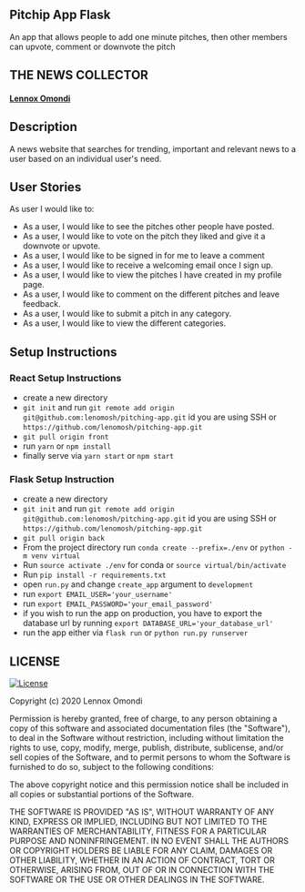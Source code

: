 ## Pitchip App Flask

An app that allows people to add one minute pitches, then other members can upvote, comment or downvote the pitch 

## THE NEWS COLLECTOR 
#### [Lennox Omondi](https://linkedin.com/in/lenomosh)



## Description 
A news website that searches for trending, important and relevant news to a user based on an individual user's need.

## User Stories
As user I would like to:

* As a user, I would like to see the pitches other people have posted.
* As a user, I would like to vote on the pitch they liked and give it a downvote or upvote.
* As a user, I would like to be signed in for me to leave a comment
* As a user, I would like to receive a welcoming email once I sign up.
* As a user, I would like to view the pitches I have created in my profile page.
* As a user, I would like to comment on the different pitches and leave feedback.
* As a user, I would like to submit a pitch in any category.
* As a user, I would like to view the different categories.




## Setup Instructions
### React Setup Instructions
- create a new directory
- `git init` and run `git remote add origin git@github.com:lenomosh/pitching-app.git` id you are using SSH or `https://github.com/lenomosh/pitching-app.git`
- `git pull origin front`
- run `yarn` or `npm install`
- finally serve via `yarn start` or `npm start`

### Flask Setup Instruction
- create a new directory
- `git init` and run `git remote add origin git@github.com:lenomosh/pitching-app.git` id you are using SSH or `https://github.com/lenomosh/pitching-app.git`
- `git pull origin back`
- From the project directory run `conda create --prefix=./env` or `python -m venv virtual`
- Run `source activate ./env` for conda or `source virtual/bin/activate`
- Run `pip install -r requirements.txt`
- open `run.py` and change `create_app` argument to `development`
- run `export EMAIL_USER='your_username'`
- run `export EMAIL_PASSWORD='your_email_password'`
- if you wish to run the app on production, you have to export the database url by running `export DATABASE_URL='your_database_url'`
- run the app either via `flask run` or `python run.py runserver`

## LICENSE
[![License](http://img.shields.io/:license-mit-blue.svg?style=flat-square)](http://badges.mit-license.org)

Copyright (c) 2020 Lennox Omondi

Permission is hereby granted, free of charge, to any person obtaining a copy
of this software and associated documentation files (the "Software"), to deal
in the Software without restriction, including without limitation the rights
to use, copy, modify, merge, publish, distribute, sublicense, and/or sell
copies of the Software, and to permit persons to whom the Software is
furnished to do so, subject to the following conditions:

The above copyright notice and this permission notice shall be included in all
copies or substantial portions of the Software.

THE SOFTWARE IS PROVIDED "AS IS", WITHOUT WARRANTY OF ANY KIND, EXPRESS OR
IMPLIED, INCLUDING BUT NOT LIMITED TO THE WARRANTIES OF MERCHANTABILITY,
FITNESS FOR A PARTICULAR PURPOSE AND NONINFRINGEMENT. IN NO EVENT SHALL THE
AUTHORS OR COPYRIGHT HOLDERS BE LIABLE FOR ANY CLAIM, DAMAGES OR OTHER
LIABILITY, WHETHER IN AN ACTION OF CONTRACT, TORT OR OTHERWISE, ARISING FROM,
OUT OF OR IN CONNECTION WITH THE SOFTWARE OR THE USE OR OTHER DEALINGS IN THE
SOFTWARE.
